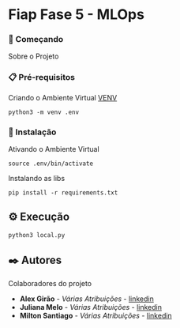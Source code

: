 # Fiap Fase 5 - MLOps
### 🚀 Começando
Sobre o Projeto
### 📋 Pré-requisitos
Criando o Ambiente Virtual [VENV](https://www.treinaweb.com.br/blog/criando-ambientes-virtuais-para-projetos-python-com-o-virtualenv)
```
python3 -m venv .env
```
### 🔧 Instalação
Ativando o Ambiente Virtual
```
source .env/bin/activate
```
Instalando as libs
```
pip install -r requirements.txt
```
## ⚙️ Execução
```
python3 local.py
```

## ✒️ Autores
Colaboradores do projeto
* **Alex Girão** - *Várias Atribuições* - [linkedin](https://linkedin.com)
* **Juliana Melo** - *Várias Atribuições* - [linkedin](https://linkedin.com)
* **Milton Santiago** - *Várias Atribuições* - [linkedin](https://linkedin.com)